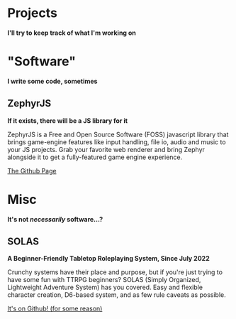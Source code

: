 # Projects
**I'll try to keep track of what I'm working on**

# "Software"
**I write some code, sometimes**

## ZephyrJS
**If it exists, there will be a JS library for it**

ZephyrJS is a Free and Open Source Software (FOSS) javascript library that brings game-engine features like input handling, file io, audio and music to your JS projects. Grab your favorite web renderer and bring Zephyr alongside it to get a fully-featured game engine experience.

[The Github Page](https://github.com/ZephyrStudio/ZephyrJS)

# Misc
**It's not *necessarily* software...?**

## SOLAS
**A Beginner-Friendly Tabletop Roleplaying System, Since July 2022**

Crunchy systems have their place and purpose, but if you're just trying to have some fun with TTRPG beginners? SOLAS (Simply Organized, Lightweight Adventure System) has you covered. Easy and flexible character creation, D6-based system, and as few rule caveats as possible.

[It's on Github! (for some reason)](https://github.com/OttCS/SOLAS)